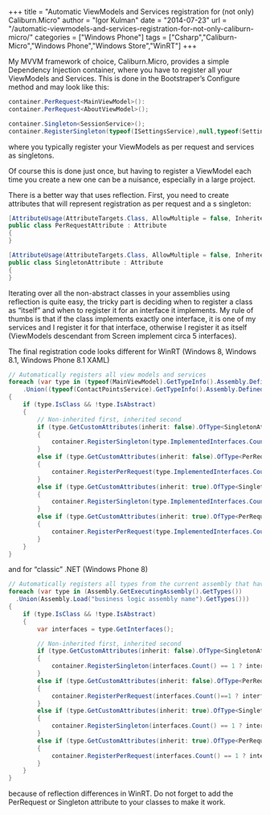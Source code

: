 +++
title = "Automatic ViewModels and Services registration for (not only) Caliburn.Micro"
author = "Igor Kulman"
date = "2014-07-23"
url = "/automatic-viewmodels-and-services-registration-for-not-only-caliburn-micro/"
categories = ["Windows Phone"]
tags = ["Csharp","Caliburn-Micro","Windows Phone","Windows Store","WinRT"]
+++

My MVVM framework of choice, Caliburn.Micro, provides a simple Dependency Injection container, where you have to register all your ViewModels and Services. This is done in the Bootstraper&#8217;s Configure method and may look like this:

```csharp
container.PerRequest<MainViewModel>():
container.PerRequest<AboutViewModel>();

container.Singleton<SessionService>();
container.RegisterSingleton(typeof(ISettingsService),null,typeof(SettingsService));
```

where you typically register your ViewModels as per request and services as singletons. 

Of course this is done just once, but having to register a ViewModel each time you create a new one can be a nuisance, especially in a large project. 

<!--more-->

There is a better way that uses reflection. First, you need to create attributes that will represent registration as per request and a s singleton:

```csharp
[AttributeUsage(AttributeTargets.Class, AllowMultiple = false, Inherited = true)]
public class PerRequestAttribute : Attribute
{
}
```

```csharp
[AttributeUsage(AttributeTargets.Class, AllowMultiple = false, Inherited = true)]
public class SingletonAttribute : Attribute
{
}
```

Iterating over all the non-abstract classes in your assemblies using reflection is quite easy, the tricky part is deciding when to register a class as &#8220;itself&#8221; and when to register it for an interface it implements. My rule of thumbs is that if the class implements exactly one interface, it is one of my services and I register it for that interface, otherwise I register it as itself (ViewModels descendant from Screen implement circa 5 interfaces). 

The final registration code looks different for WinRT (Windows 8, Windows 8.1, Windows Phone 8.1 XAML)

```csharp
// Automatically registers all view models and services
foreach (var type in (typeof(MainViewModel).GetTypeInfo().Assembly.DefinedTypes)
    .Union((typeof(ContactPointsService).GetTypeInfo().Assembly.DefinedTypes)))
{
    if (type.IsClass && !type.IsAbstract)
    {
        // Non-inherited first, inherited second
        if (type.GetCustomAttributes(inherit: false).OfType<SingletonAttribute>().Any())
        {
            container.RegisterSingleton(type.ImplementedInterfaces.Count()==1 ? type.ImplementedInterfaces.First() : type.AsType(), null, type.AsType());
        }
        else if (type.GetCustomAttributes(inherit: false).OfType<PerRequestAttribute>().Any())
        {
            container.RegisterPerRequest(type.ImplementedInterfaces.Count()==1 ? type.ImplementedInterfaces.First() : type.AsType(), null, type.AsType());
        }
        else if (type.GetCustomAttributes(inherit: true).OfType<SingletonAttribute>().Any())
        {
            container.RegisterSingleton(type.ImplementedInterfaces.Count() == 1 ? type.ImplementedInterfaces.First() : type.AsType(), null, type.AsType());
        }
        else if (type.GetCustomAttributes(inherit: true).OfType<PerRequestAttribute>().Any())
        {
            container.RegisterPerRequest(type.ImplementedInterfaces.Count() == 1 ? type.ImplementedInterfaces.First() : type.AsType(), null, type.AsType());
        }                     
    }
}       
```

and for &#8220;classic&#8221; .NET (Windows Phone 8)

```csharp
// Automatically registers all types from the current assembly that have correct attribute
foreach (var type in (Assembly.GetExecutingAssembly().GetTypes())
  .Union(Assembly.Load("business logic assembly name").GetTypes()))
{
    if (type.IsClass && !type.IsAbstract)
    {
        var interfaces = type.GetInterfaces();

        // Non-inherited first, inherited second
        if (type.GetCustomAttributes(inherit: false).OfType<SingletonAttribute>().Any())
        {
            container.RegisterSingleton(interfaces.Count() == 1 ? interfaces.First() : type, null, type);
        }
        else if (type.GetCustomAttributes(inherit: false).OfType<PerRequestAttribute>().Any())
        {
            container.RegisterPerRequest(interfaces.Count()==1 ? interfaces.First() : type, null, type);
        }
        else if (type.GetCustomAttributes(inherit: true).OfType<SingletonAttribute>().Any())
        {
            container.RegisterSingleton(interfaces.Count() == 1 ? interfaces.First() : type, null, type);
        }
        else if (type.GetCustomAttributes(inherit: true).OfType<PerRequestAttribute>().Any())
        {
            container.RegisterPerRequest(interfaces.Count() == 1 ? interfaces.First() : type, null, type);
        }
    }
}       
```

because of reflection differences in WinRT. Do not forget to add the PerRequest or Singleton attribute to your classes to make it work.
